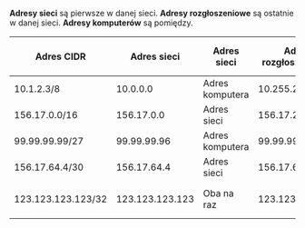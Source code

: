 **Adresy sieci** są pierwsze w danej sieci.
**Adresy rozgłoszeniowe** są ostatnie w danej sieci.
**Adresy komputerów** są pomiędzy.

| Adres CIDR          | Adres sieci     | Adres sieci      | Adres rozgłoszeniowy | Przykładowy adres komputera |
|---------------------|-----------------|------------------|----------------------|-----------------------------|
| 10.1.2.3/8          | 10.0.0.0        | Adres komputera  | 10.255.255.255       | 10.0.0.1                    |
| 156.17.0.0/16       | 156.17.0.0      | Adres sieci      | 156.17.255.255       | 156.17.0.1                  |
| 99.99.99.99/27      | 99.99.99.96     | Adres komputera  | 99.99.99.127         | 99.99.99.97                 |
| 156.17.64.4/30      | 156.17.64.4     | Adres sieci      | 156.17.64.7          | 156.17.64.5                 |
| 123.123.123.123/32  | 123.123.123.123 | Oba na raz       | 123.123.123.123      | Brak dostępnych hostów      |
